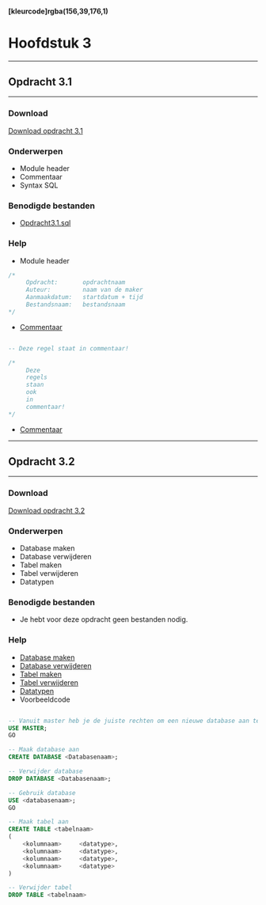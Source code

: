 #### [kleurcode]rgba(156,39,176,1)

# Hoofdstuk 3

---
## Opdracht 3.1
---

### Download
<a href="https://elo.kw1c.nl/CMS/Studie/811%20ICT-Academie/811%20VakkenInhoud/%5BB.14%20HTM%5D%20HTMLCSS/Productie/02.%20Opdrachten/Hoofdstuk%203/Opdracht%203.1.pdf" target="_blank">Download opdracht 3.1</a>

### Onderwerpen
*   Module header
*   Commentaar 
*   Syntax SQL

### Benodigde bestanden
*   <a href="https://elo.kw1c.nl/CMS/Studie/811%20ICT-Academie/811%20VakkenInhoud/%5BB.26%20SQL%5D%20SQL%20%20Databases/25187%20%C2%A0%20Applicatie-%20en%20mediaontwikkelaar/Periode%2003/Productie/02.%20Opdrachten/Hoofdstuk03/Resources/opdracht%203.1.sql" target="_blank">Opdracht3.1.sql </a> 

### Help
*   Module header

```sql
/*
     Opdracht:       opdrachtnaam
     Auteur:         naam van de maker
     Aanmaakdatum:   startdatum + tijd
     Bestandsnaam:   bestandsnaam
*/
```

*   <a href="http://www.w3schools.com/sql/sql_comments.asp" target="_blank">Commentaar </a> 

```sql

-- Deze regel staat in commentaar!

/*  
     Deze
     regels
     staan
     ook
     in
     commentaar!
*/
```

*   <a href="http://www.w3schools.com/sql/sql_comments.asp" target="_blank">Commentaar </a> 

---
## Opdracht 3.2
---

### Download
<a href="https://elo.kw1c.nl/CMS/Studie/811%20ICT-Academie/811%20VakkenInhoud/%5BB.26%20SQL%5D%20SQL%20%20Databases/25187%20%C2%A0%20Applicatie-%20en%20mediaontwikkelaar/Periode%2003/Productie/02.%20Opdrachten/Hoofdstuk03/Opdracht%203.2.pdf" target="_blank">Download opdracht 3.2</a>

### Onderwerpen
*   Database maken
*   Database verwijderen
*   Tabel maken
*   Tabel verwijderen
*   Datatypen

### Benodigde bestanden
*   Je hebt voor deze opdracht geen bestanden nodig.

### Help
*   <a href="http://www.w3schools.com/sql/sql_create_db.asp" target="_blank">Database maken </a> 
*   <a href="http://www.w3schools.com/sql/sql_drop.asp" target="_blank">Database verwijderen </a> 
*   <a href="http://www.w3schools.com/sql/sql_create_table.asp" target="_blank">Tabel maken </a> 
*   <a href="http://www.w3schools.com/sql/sql_drop.asp" target="_blank">Tabel verwijderen </a> 
*   <a href="https://www.techonthenet.com/sql_server/datatypes.php" target="_blank">Datatypen </a> 
*   Voorbeeldcode
```sql

-- Vanuit master heb je de juiste rechten om een nieuwe database aan te maken
USE MASTER;
GO

-- Maak database aan
CREATE DATABASE <Databasenaam>;

-- Verwijder database 
DROP DATABASE <Databasenaam>;

-- Gebruik database 
USE <databasenaam>;
GO

-- Maak tabel aan
CREATE TABLE <tabelnaam>
(
    <kolumnaam>     <datatype>,
    <kolumnaam>     <datatype>,
    <kolumnaam>     <datatype>,
    <kolumnaam>     <datatype>
) 

-- Verwijder tabel
DROP TABLE <tabelnaam>

```